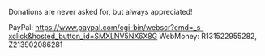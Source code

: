 Donations are never asked for, but always appreciated!

PayPal: https://www.paypal.com/cgi-bin/webscr?cmd=_s-xclick&hosted_button_id=SMXLNV5NX6X8G
WebMoney: R131522955282, Z213902086281
